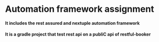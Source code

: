# Automation framework assignment

#### It includes the rest assured and nextuple automation framework

#### It is a gradle project that test rest api on a publiC api of restful-booker